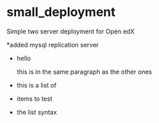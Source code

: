 # small_deployment
Simple two server deployment for Open edX

*added mysql replication server

* hello

  this is in the same paragraph 
as the other ones
  
* this is a list of
* items to test
* the list syntax
